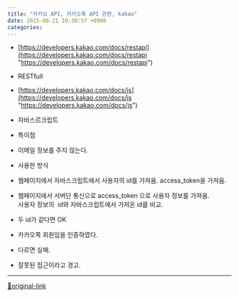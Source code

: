 ```yaml
---
title: "카카오 API, 카카오톡 API 관련, kakao"
date: 2015-08-21 10:30:57 +0900
categories: 
---
```

  

- [https://developers.kakao.com/docs/restapi](https://developers.kakao.com/docs/restapi "https://developers.kakao.com/docs/restapi")
- RESTfull

- [https://developers.kakao.com/docs/js](https://developers.kakao.com/docs/js "https://developers.kakao.com/docs/js")
- 자바스르크립트

- 특이점
- 이메일 정보를 주지 않는다.

- 사용한 방식
- 웹페이지에서 자바스크립트에서 사용자의 id를 가져옴. access_token을 가져옴.
- 웹페이지에서 서버단 통신으로 access_token 으로 사용자 정보를 가져옴.  
사용자 정보의  id와 자바스크립트에서 가져온 id를 비교.
- 두 id가 같다면 OK
- 카카오쪽 회원임을 인증하였다. 

- 다르면 실패.
- 잘못된 접근이라고 경고.








***
[🔗original-link](http://www.mins01.com/mh/tech/read/963)